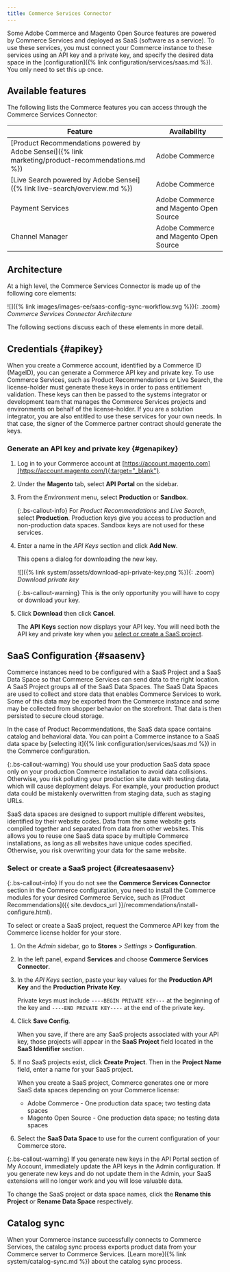 ```yaml
---
title: Commerce Services Connector
---
```


Some Adobe Commerce and Magento Open Source features are powered by Commerce Services and deployed as SaaS (software as a service). To use these services, you must connect your Commerce instance to these services using an API key and a private key, and specify the desired data space in the [configuration]({% link configuration/services/saas.md %}). You only need to set this up once.

## Available features

The following lists the Commerce features you can access through the Commerce Services Connector:

Feature | Availability
---|---
[Product Recommendations powered by Adobe Sensei]({% link marketing/product-recommendations.md %}) | Adobe Commerce
[Live Search powered by Adobe Sensei]({% link live-search/overview.md %}) | Adobe Commerce
Payment Services | Adobe Commerce and Magento Open Source
Channel Manager | Adobe Commerce and Magento Open Source

## Architecture

At a high level, the Commerce Services Connector is made up of the following core elements:

   ![]({% link images/images-ee/saas-config-sync-workflow.svg %}){: .zoom}
   _Commerce Services Connector Architecture_

The following sections discuss each of these elements in more detail.

## Credentials {#apikey}

When you create a Commerce account, identified by a Commerce ID (MageID), you can generate a Commerce API key and private key. To use Commerce Services, such as Product Recommendations or Live Search, the license-holder must generate these keys in order to pass entitlement validation. These keys can then be passed to the systems integrator or development team that manages the Commerce Services projects and environments on behalf of the license-holder. If you are a solution integrator, you are also entitled to use these services for your own needs. In that case, the signer of the Commerce partner contract should generate the keys.

### Generate an API key and private key {#genapikey}

1. Log in to your Commerce account at [https://account.magento.com](https://account.magento.com/){:target="_blank"}.

1. Under the **Magento** tab, select **API Portal** on the sidebar.

1. From the _Environment_ menu, select **Production** or **Sandbox**.

   {:.bs-callout-info}
   For _Product Recommendations_ and _Live Search_, select **Production**. Production keys give you access to production and non-production data spaces. Sandbox keys are not used for these services.

1. Enter a name in the _API Keys_ section and click **Add New**.

   This opens a dialog for downloading the new key.

   ![]({% link system/assets/download-api-private-key.png %}){: .zoom}
   _Download private key_

   {:.bs-callout-warning}
   This is the only opportunity you will have to copy or download your key.

1. Click **Download** then click **Cancel**.

   The **API Keys** section now displays your API key. You will need both the API key and private key when you [select or create a SaaS project](#createsaasenv).

## SaaS Configuration {#saasenv}

Commerce instances need to be configured with a SaaS Project and a SaaS Data Space so that Commerce Services can send data to the right location. A SaaS Project groups all of the SaaS Data Spaces. The SaaS Data Spaces are used to collect and store data that enables Commerce Services to work. Some of this data may be exported from the Commerce instance and some may be collected from shopper behavior on the storefront. That data is then persisted to secure cloud storage.

In the case of Product Recommendations, the SaaS data space contains catalog and behavioral data. You can point a Commerce instance to a SaaS data space by [selecting it]({% link configuration/services/saas.md %}) in the Commerce configuration.

{:.bs-callout-warning}
You should use your production SaaS data space only on your production Commerce installation to avoid data collisions. Otherwise, you risk polluting your production site data with testing data, which will cause deployment delays. For example, your production product data could be mistakenly overwritten from staging data, such as staging URLs.

SaaS data spaces are designed to support multiple different websites, identified by their website codes. Data from the same website gets compiled together and separated from data from other websites. This allows you to reuse one SaaS data space by multiple Commerce installations, as long as all websites have unique codes specified. Otherwise, you risk overwriting your data for the same website.

### Select or create a SaaS project {#createsaasenv}

{:.bs-callout-info}
If you do not see the **Commerce Services Connector** section in the Commerce configuration, you need to install the Commerce modules for your desired Commerce Service, such as [Product Recommendations]({{ site.devdocs_url }}/recommendations/install-configure.html).

To select or create a SaaS project, request the Commerce API key from the Commerce license holder for your store.

1. On the _Admin_ sidebar, go to **Stores** > _Settings_ > **Configuration**.

1. In the left panel, expand **Services** and choose **Commerce Services Connector**.

1. In the _API Keys_ section, paste your key values for the **Production API Key** and the **Production Private Key**.

   Private keys must include `----BEGIN PRIVATE KEY---` at the beginning of the key and `----END PRIVATE KEY----` at the end of the private key.

1. Click **Save Config**.

   When you save, if there are any SaaS projects associated with your API key, those projects will appear in the **SaaS Project** field located in the **SaaS Identifier** section.

1. If no SaaS projects exist, click **Create Project**. Then in the **Project Name** field, enter a name for your SaaS project.

   When you create a SaaS project, Commerce generates one or more SaaS data spaces depending on your Commerce license:
   - Adobe Commerce - One production data space; two testing data spaces
   - Magento Open Source - One production data space; no testing data spaces

1. Select the **SaaS Data Space** to use for the current configuration of your Commerce store.

{:.bs-callout-warning}
If you generate new keys in the API Portal section of My Account, immediately update the API keys in the Admin configuration. If you generate new keys and do not update them in the Admin, your SaaS extensions will no longer work and you will lose valuable data.

To change the SaaS project or data space names, click the **Rename this Project** or **Rename Data Space** respectively.

## Catalog sync

When your Commerce instance successfully connects to Commerce Services, the catalog sync process exports product data from your Commerce server to Commerce Services. [Learn more]({% link system/catalog-sync.md %}) about the catalog sync process.
